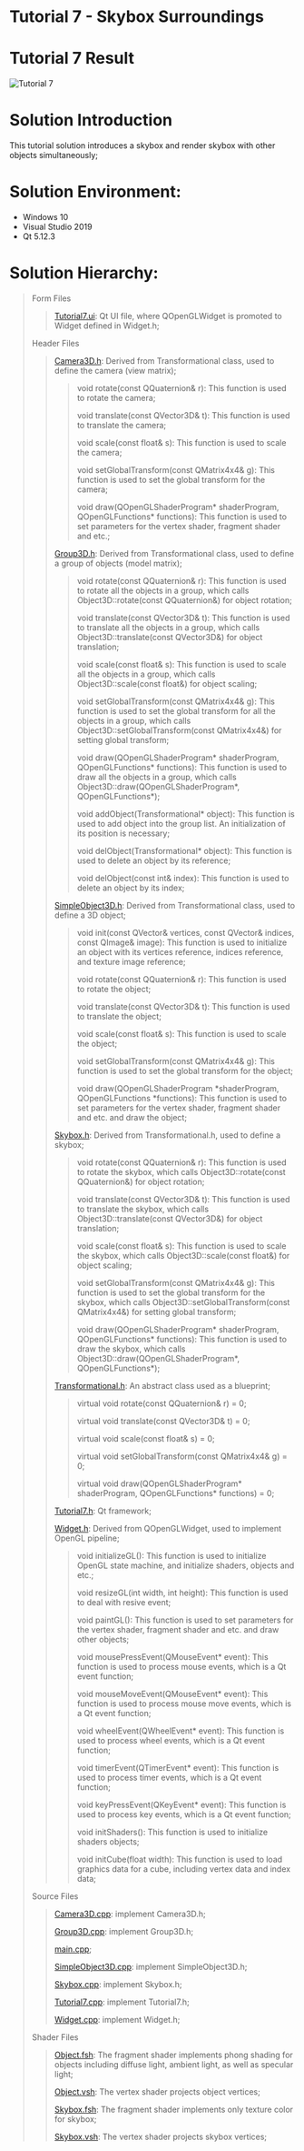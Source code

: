Tutorial 7 - Skybox Surroundings
=============================

# Tutorial 7 Result
![Tutorial 7](https://github.com/jingyangcarl/QtOpenGLTutorials/blob/master/Code/Tutorial7/Tutorial7/result.gif)

# Solution Introduction
This tutorial solution introduces a skybox and render skybox with other objects simultaneously;

# Solution Environment:
* Windows 10
* Visual Studio 2019
* Qt 5.12.3

# Solution Hierarchy:
> Form Files
>> [Tutorial7.ui](https://github.com/jingyangcarl/QtOpenGLTutorials/blob/master/Code/Tutorial7/Tutorial7/Tutorial7.ui): Qt UI file, where QOpenGLWidget is promoted to Widget defined in Widget.h;
>
> Header Files
>> [Camera3D.h](https://github.com/jingyangcarl/QtOpenGLTutorials/blob/master/Code/Tutorial7/Tutorial7/Camera3D.h): Derived from Transformational class, used to define the camera (view matrix);
>>
>>> void rotate(const QQuaternion& r): This function is used to rotate the camera;
>>> 
>>> void translate(const QVector3D& t): This function is used to translate the camera;
>>> 
>>> void scale(const float& s): This function is used to scale the camera;
>>> 
>>> void setGlobalTransform(const QMatrix4x4& g): This function is used to set the global transform for the camera;
>>> 
>>> void draw(QOpenGLShaderProgram* shaderProgram, QOpenGLFunctions* functions): This function is used to set parameters for the vertex shader, fragment shader and etc.;
>>
>> [Group3D.h](https://github.com/jingyangcarl/QtOpenGLTutorials/blob/master/Code/Tutorial7/Tutorial7/Group3D.h): Derived from Transformational class, used to define a group of objects (model matrix);
>>
>>> void rotate(const QQuaternion& r): This function is used to rotate all the objects in a group, which calls Object3D::rotate(const QQuaternion&) for object rotation;
>>>
>>> void translate(const QVector3D& t): This function is used to translate all the objects in a group, which calls Object3D::translate(const QVector3D&) for object translation;
>>>
>>> void scale(const float& s): This function is used to scale all the objects in a group, which calls Object3D::scale(const float&) for object scaling;
>>>
>>> void setGlobalTransform(const QMatrix4x4& g): This function is used to set the global transform for all the objects in a group, which calls Object3D::setGlobalTransform(const QMatrix4x4&) for setting global transform;
>>>
>>> void draw(QOpenGLShaderProgram* shaderProgram, QOpenGLFunctions* functions): This function is used to draw all the objects in a group, which calls Object3D::draw(QOpenGLShaderProgram*, QOpenGLFunctions*);
>>>
>>> void addObject(Transformational* object): This function is used to add object into the group list. An initialization of its position is necessary;
>>>
>>> void delObject(Transformational* object): This function is used to delete an object by its reference;
>>>
>>> void delObject(const int& index): This function is used to delete an object by its index;
>>
>> [SimpleObject3D.h](https://github.com/jingyangcarl/QtOpenGLTutorials/blob/master/Code/Tutorial7/Tutorial7/SimpleObject3D.h): Derived from Transformational class, used to define a 3D object;
>>
>>> void init(const QVector<Vertex>& vertices, const QVector<GLuint>& indices, const QImage& image): This function is used to initialize an object with its vertices reference, indices reference, and texture image reference;
>>>
>>> void rotate(const QQuaternion& r): This function is used to rotate the object;
>>> 
>>> void translate(const QVector3D& t): This function is used to translate the object;
>>> 
>>> void scale(const float& s): This function is used to scale the object;
>>>
>>> void setGlobalTransform(const QMatrix4x4& g): This function is used to set the global transform for the object;
>>>
>>> void draw(QOpenGLShaderProgram *shaderProgram, QOpenGLFunctions *functions): This function is used to set parameters for the vertex shader, fragment shader and etc. and draw the object;
>>
>> [Skybox.h](https://github.com/jingyangcarl/QtOpenGLTutorials/blob/master/Code/Tutorial7/Tutorial7/Skybox.h): Derived from Transformational.h, used to define a skybox;
>>
>>> void rotate(const QQuaternion& r): This function is used to rotate the skybox, which calls Object3D::rotate(const QQuaternion&) for object rotation;
>>> 
>>> void translate(const QVector3D& t): This function is used to translate the skybox, which calls Object3D::translate(const QVector3D&) for object translation;
>>> 
>>> void scale(const float& s): This function is used to scale the skybox, which calls Object3D::scale(const float&) for object scaling;
>>> 
>>> void setGlobalTransform(const QMatrix4x4& g): This function is used to set the global transform for the skybox, which calls Object3D::setGlobalTransform(const QMatrix4x4&) for setting global transform;
>>> 
>>> void draw(QOpenGLShaderProgram* shaderProgram, QOpenGLFunctions* functions): This function is used to draw the skybox, which calls Object3D::draw(QOpenGLShaderProgram*, QOpenGLFunctions*);
>>
>> [Transformational.h](https://github.com/jingyangcarl/QtOpenGLTutorials/blob/master/Code/Tutorial7/Tutorial7/Transformational.h): An abstract class used as a blueprint;
>>
>>> virtual void rotate(const QQuaternion& r) = 0;
>>>
>>> virtual void translate(const QVector3D& t) = 0;
>>>
>>> virtual void scale(const float& s) = 0;
>>>
>>> virtual void setGlobalTransform(const QMatrix4x4& g) = 0;
>>>
>>> virtual void draw(QOpenGLShaderProgram* shaderProgram, QOpenGLFunctions* functions) = 0;
>>
>> [Tutorial7.h](https://github.com/jingyangcarl/QtOpenGLTutorials/blob/master/Code/Tutorial7/Tutorial7/Tutorial7.h): Qt framework;
>>
>> [Widget.h](https://github.com/jingyangcarl/QtOpenGLTutorials/blob/master/Code/Tutorial7/Tutorial7/Widget.h): Derived from QOpenGLWidget, used to implement OpenGL pipeline;
>>
>>> void initializeGL(): This function is used to initialize OpenGL state machine, and initialize shaders, objects and etc.;
>>> 
>>> void resizeGL(int width, int height): This function is used to deal with resive event;
>>>
>>> void paintGL(): This function is used to set parameters for the vertex shader, fragment shader and etc. and draw other objects;
>>>
>>> void mousePressEvent(QMouseEvent* event): This function is used to process mouse events, which is a Qt event function;
>>>
>>> void mouseMoveEvent(QMouseEvent* event): This function is used to process mouse move events, which is a Qt event function;
>>>
>>> void wheelEvent(QWheelEvent* event): This function is used to process wheel events, which is a Qt event function;
>>>
>>> void timerEvent(QTimerEvent* event): This function is used to process timer events, which is a Qt event function;
>>>
>>> void keyPressEvent(QKeyEvent* event): This function is used to process key events, which is a Qt event function;
>>>
>>> void initShaders(): This function is used to initialize shaders objects;
>>> 
>>> void initCube(float width): This function is used to load graphics data for a cube, including vertex data and index data;
>>
>
> Source Files
>> [Camera3D.cpp](https://github.com/jingyangcarl/QtOpenGLTutorials/blob/master/Code/Tutorial7/Tutorial7/Camera3D.cpp): implement Camera3D.h;
>>
>> [Group3D.cpp](https://github.com/jingyangcarl/QtOpenGLTutorials/blob/master/Code/Tutorial7/Tutorial7/Group3D.cpp): implement Group3D.h;
>>
>> [main.cpp](https://github.com/jingyangcarl/QtOpenGLTutorials/blob/master/Code/Tutorial7/Tutorial7/main.cpp);
>>
>> [SimpleObject3D.cpp](https://github.com/jingyangcarl/QtOpenGLTutorials/blob/master/Code/Tutorial7/Tutorial7/SimpleObject3D.cpp): implement SimpleObject3D.h;
>>
>> [Skybox.cpp](https://github.com/jingyangcarl/QtOpenGLTutorials/blob/master/Code/Tutorial7/Tutorial7/Skybox.cpp): implement Skybox.h;
>>
>> [Tutorial7.cpp](https://github.com/jingyangcarl/QtOpenGLTutorials/blob/master/Code/Tutorial7/Tutorial7/Tutorial7.cpp): implement Tutorial7.h;
>>
>> [Widget.cpp](https://github.com/jingyangcarl/QtOpenGLTutorials/blob/master/Code/Tutorial7/Tutorial7/Widget.cpp): implement Widget.h;
>
> Shader Files
>> [Object.fsh](https://github.com/jingyangcarl/QtOpenGLTutorials/blob/master/Code/Tutorial7/Tutorial7/Object.fsh): The fragment shader implements phong shading for objects including diffuse light, ambient light, as well as specular light;
>>
>> [Object.vsh](https://github.com/jingyangcarl/QtOpenGLTutorials/blob/master/Code/Tutorial7/Tutorial7/Object.vsh): The vertex shader projects object vertices;
>>
>> [Skybox.fsh](https://github.com/jingyangcarl/QtOpenGLTutorials/blob/master/Code/Tutorial7/Tutorial7/Skybox.fsh): The fragment shader implements only texture color for skybox;
>> 
>> [Skybox.vsh](https://github.com/jingyangcarl/QtOpenGLTutorials/blob/master/Code/Tutorial7/Tutorial7/Skybox.vsh): The vertex shader projects skybox vertices;
>
